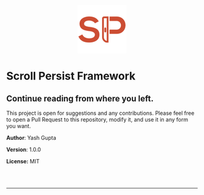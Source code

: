 <div align="center">
<img src="chrome_extension/images/icon_128.png " alt="Scroll Persist Logo">
</div>

# Scroll Persist Framework

## Continue reading from where you left.

This project is open for suggestions and any contributions. Please feel free to open a Pull Request to this repository, modify it, and use it in any form you want.

**Author**: Yash Gupta

**Version**: 1.0.0

**License:** MIT

<br><br>

---
